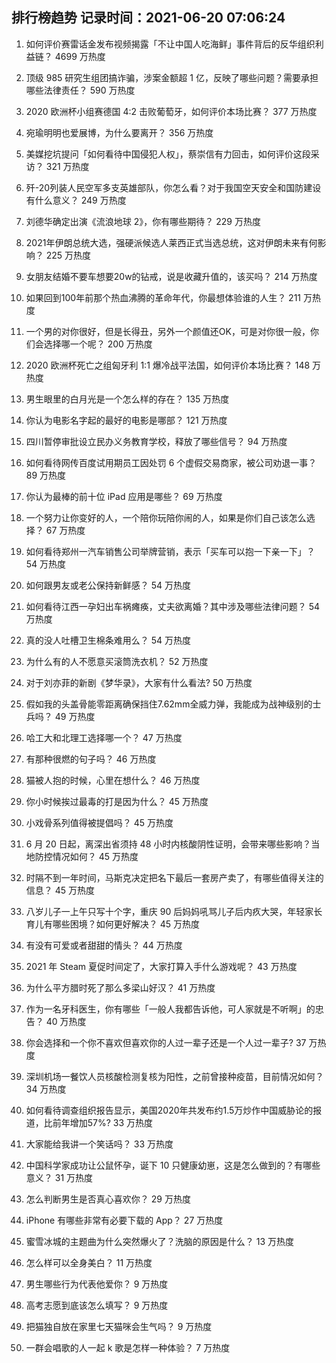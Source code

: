 
## 排行榜趋势 记录时间：2021-06-20 07:06:24
  
  1. 如何评价赛雷话金发布视频揭露「不让中国人吃海鲜」事件背后的反华组织利益链？ 4699 万热度
    
  2. 顶级 985 研究生组团搞诈骗，涉案金额超 1 亿，反映了哪些问题？需要承担哪些法律责任？ 590 万热度
    
  3. 2020 欧洲杯小组赛德国 4:2 击败葡萄牙，如何评价本场比赛？ 377 万热度
    
  4. 宛瑜明明也爱展博，为什么要离开？ 356 万热度
    
  5. 美媒挖坑提问「如何看待中国侵犯人权」，蔡崇信有力回击，如何评价这段采访？ 321 万热度
    
  6. 歼-20列装人民空军多支英雄部队，你怎么看？对于我国空天安全和国防建设有什么意义？ 249 万热度
    
  7. 刘德华确定出演《流浪地球 2》，你有哪些期待？ 229 万热度
    
  8. 2021年伊朗总统大选，强硬派候选人莱西正式当选总统，这对伊朗未来有何影响？ 225 万热度
    
  9. 女朋友结婚不要车想要20w的钻戒，说是收藏升值的，该买吗？ 214 万热度
    
  10. 如果回到100年前那个热血沸腾的革命年代，你最想体验谁的人生？ 211 万热度
    
  11. 一个男的对你很好，但是长得丑，另外一个颜值还OK，可是对你很一般，你们会选择哪一个呢？ 200 万热度
    
  12. 2020 欧洲杯死亡之组匈牙利 1:1 爆冷战平法国，如何评价本场比赛？ 148 万热度
    
  13. 男生眼里的白月光是一个怎么样的存在？ 135 万热度
    
  14. 你认为电影名字起的最好的电影是哪部？ 121 万热度
    
  15. 四川暂停审批设立民办义务教育学校，释放了哪些信号？ 94 万热度
    
  16. 如何看待网传百度试用期员工因处罚 6 个虚假交易商家，被公司劝退一事？ 89 万热度
    
  17. 你认为最棒的前十位 iPad 应用是哪些？ 69 万热度
    
  18. 一个努力让你变好的人，一个陪你玩陪你闹的人，如果是你们自己该怎么选择？ 67 万热度
    
  19. 如何看待郑州一汽车销售公司举牌营销，表示「买车可以抱一下亲一下」？ 54 万热度
    
  20. 如何跟男友或老公保持新鲜感？ 54 万热度
    
  21. 如何看待江西一孕妇出车祸瘫痪，丈夫欲离婚？其中涉及哪些法律问题？ 54 万热度
    
  22. 真的没人吐槽卫生棉条难用么？ 54 万热度
    
  23. 为什么有的人不愿意买滚筒洗衣机？ 52 万热度
    
  24. 对于刘亦菲的新剧《梦华录》，大家有什么看法? 50 万热度
    
  25. 假如我的头盖骨能零距离确保挡住7.62mm全威力弹，我能成为战神级别的士兵吗？ 49 万热度
    
  26. 哈工大和北理工选择哪一个？ 47 万热度
    
  27. 有那种很燃的句子吗？ 46 万热度
    
  28. 猫被人抱的时候，心里在想什么？ 46 万热度
    
  29. 你小时候挨过最毒的打是因为什么？ 45 万热度
    
  30. 小戏骨系列值得被提倡吗？ 45 万热度
    
  31. 6 月 20 日起，离深出省须持 48 小时内核酸阴性证明，会带来哪些影响？当地防控情况如何？ 45 万热度
    
  32. 时隔不到一年时间，马斯克决定把名下最后一套房产卖了，有哪些值得关注的信息？ 45 万热度
    
  33. 八岁儿子一上午只写十个字，重庆 90 后妈妈吼骂儿子后内疚大哭，年轻家长育儿有哪些困境？如何更好解决？ 45 万热度
    
  34. 有没有可爱或者甜甜的情头？ 44 万热度
    
  35. 2021 年 Steam 夏促时间定了，大家打算入手什么游戏呢？ 43 万热度
    
  36. 为什么平方腊时死了那么多梁山好汉？ 41 万热度
    
  37. 作为一名牙科医生，你有哪些「一般人我都告诉他，可人家就是不听啊」的忠告？ 40 万热度
    
  38. 你会选择和一个你不喜欢但喜欢你的人过一辈子还是一个人过一辈子? 37 万热度
    
  39. 深圳机场一餐饮人员核酸检测复核为阳性，之前曾接种疫苗，目前情况如何？ 34 万热度
    
  40. 如何看待调查组织报告显示，美国2020年共发布约1.5万炒作中国威胁论的报道，比前年增加57%? 33 万热度
    
  41. 大家能给我讲一个笑话吗？ 33 万热度
    
  42. 中国科学家成功让公鼠怀孕，诞下 10 只健康幼崽，这是怎么做到的？有哪些意义？ 31 万热度
    
  43. 怎么判断男生是否真心喜欢你？ 29 万热度
    
  44. iPhone 有哪些非常有必要下载的 App？ 27 万热度
    
  45. 蜜雪冰城的主题曲为什么突然爆火了？洗脑的原因是什么？ 13 万热度
    
  46. 怎么样可以全身美白？ 11 万热度
    
  47. 男生哪些行为代表他爱你？ 9 万热度
    
  48. 高考志愿到底该怎么填写？ 9 万热度
    
  49. 把猫独自放在家里七天猫咪会生气吗？ 9 万热度
    
  50. 一群会唱歌的人一起 k 歌是怎样一种体验？ 7 万热度
    